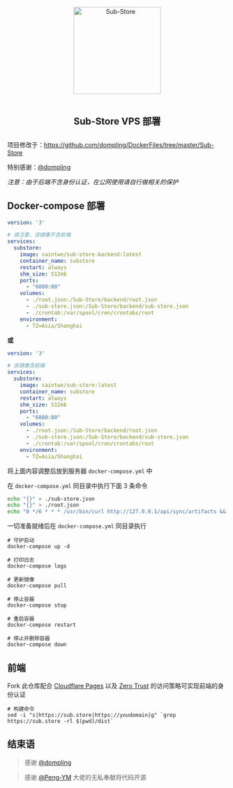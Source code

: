 <div align="center">
<br>
<img width="200" src="https://raw.githubusercontent.com/58xinian/icon/master/Sub-Store1.png" alt="Sub-Store">
<br>
<br>
<h2 align="center">Sub-Store VPS 部署<h2>
</div>

项目修改于：<https://github.com/dompling/DockerFiles/tree/master/Sub-Store>

特别感谢：[@dompling](https://github.com/dompling)

*注意：由于后端不含身份认证，在公网使用请自行做相关的保护*

## Docker-compose 部署

``` yml
version: '3'

# 请注意，该镜像不含前端
services:
  substore:
    image: saintwe/sub-store-backend:latest
    container_name: substore
    restart: always
    shm_size: 512mb
    ports:
      - "6080:80"
    volumes:
      - ./root.json:/Sub-Store/backend/root.json
      - ./sub-store.json:/Sub-Store/backend/sub-store.json
      - ./crontab:/var/spool/cron/crontabs/root
    environment:
      - TZ=Asia/Shanghai
```

**或**

``` yml
version: '3'

# 该镜像含前端
services:
  substore:
    image: saintwe/sub-store:latest
    container_name: substore
    restart: always
    shm_size: 512mb
    ports:
      - "6080:80"
    volumes:
      - ./root.json:/Sub-Store/backend/root.json
      - ./sub-store.json:/Sub-Store/backend/sub-store.json
      - ./crontab:/var/spool/cron/crontabs/root
    environment:
      - TZ=Asia/Shanghai
```

将上面内容调整后放到服务器 `docker-compose.yml` 中

在 `docker-compose.yml` 同目录中执行下面 3 条命令

``` sh
echo "{}" > ./sub-store.json
echo "{}" > ./root.json
echo "0 */6 * * * /usr/bin/curl http://127.0.0.1/api/sync/artifacts && /usr/bin/curl http://127.0.0.1/api/utils/refresh >> /release/sync.log" > ./crontab
```

一切准备就绪后在 `docker-compose.yml` 同目录执行

```
# 守护启动
docker-compose up -d

# 打印日志
docker-compose logs

# 更新镜像
docker-compose pull

# 停止容器
docker-compose stop

# 重启容器
docker-compose restart

# 停止并删除容器
docker-compose down
```

## 前端

Fork 此仓库配合 [Cloudflare Pages](https://pages.cloudflare.com/) 以及 [Zero Trust](https://one.dash.cloudflare.com/) 的访问策略可实现前端的身份认证

```
# 构建命令
sed -i "s|https://sub.store|https://youdomain|g" `grep https://sub.store -rl $(pwd)/dist`
```

## 结束语

> 感谢 [@dompling](https://github.com/dompling)

> 感谢 [@Peng-YM](https://github.com/Peng-YM/Sub-Store) 大佬的无私奉献将代码开源